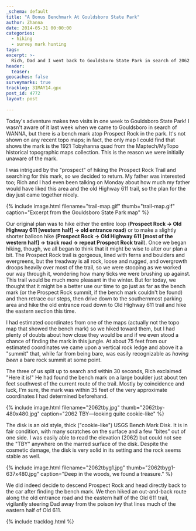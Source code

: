 ```yaml
---
_schema: default
title: "A Bonus Benchmark At Gouldsboro State Park"
author: Zhanna
date: 2014-05-31 00:00:00
categories:
  - hiking
  - survey mark hunting
tags:
excerpt: >-
  Rich, Dad and I went back to Gouldsboro State Park in search of 2062 TBY, a bench mark disk on Prospect Rock.
header:
  teaser:
geocaches: false
surveymarks: true
tracklog: 31MAY14.gpx
post_id: 4772
layout: post
        
---
```


Today's adventure makes two visits in one week to Gouldsboro State Park! I wasn't aware of it last week when we came to Gouldsboro in search of WANNA, but there is a bench mark atop Prospect Rock in the park. It's not shown on any recent topo maps; in fact, the only map I could find that shows the mark is the 1921 Tobyhanna quad from the Maptech/MyTopo historical topographic maps collection. This is the reason we were initially unaware of the mark. 

I was intrigued by the "prospect" of hiking the Prospect Rock Trail and searching for this mark, so we decided to return. My father was interested too; Rich and I had even been talking on Monday about how much my father would have liked this area and the old Highway 611 trail, so the plan for the day just came together nicely.

{% include image.html filename="trail-map.gif" thumb="trail-map.gif" caption="Excerpt from the Gouldsboro State Park map" %}

Our original plan was to hike either the entire loop (**Prospect Rock &#8594; Old Highway 611 [western half] &#8594; old entrance road**) or to make a slightly shorter balloon hike (**Prospect Rock &#8594; Old Highway 611 [most of the western half] &#8594; track road &#8594; repeat Prospect Rock trail**). Once we began hiking, though, we all began to think that it might be wise to alter our plan a bit. The Prospect Rock trail is gorgeous, lined with ferns and boulders and evergreens, but the treadway is all rock, loose and rugged, and overgrowth droops heavily over most of the trail, so we were stooping as we worked our way through it, wondering how many ticks we were brushing up against. This trail would be much more pleasant in the winter. But for today, we thought that it might be a better use our time to go just as far as the bench mark (or the Prospect Rock summit, if the bench mark couldn't be found) and then retrace our steps, then drive down to the southernmost parking area and hike the old entrance road down to Old Highway 611 trail and hike the eastern section this time.

I had estimated coordinates from one of the maps (actually not the topo map that showed the bench mark) so we hiked toward them, but I had plenty of doubts about how close they would be and if we even stood a chance of finding the mark in this jungle. At about 75 feet from our estimated coordinates we came upon a vertical rock ledge and above it a "summit" that, while far from being bare, was easily recognizable as _having been_ a bare rock summit at some point. 

The three of us split up to search and within 30 seconds, Rich exclaimed "Here it is!" He had found the bench mark on a large boulder just about ten feet southwest of the current route of the trail. Mostly by coincidence and luck, I'm sure, the mark was within 35 feet of the very approximate coordinates I had determined beforehand.

{% include image.html filename="2062tby.jpg" thumb="2062tby-480x480.jpg" caption="2062 TBY—looking quite cookie-like" %}

The disk is an old style, thick ("cookie-like") USGS Bench Mark Disk. It is in fair condition, with many scratches on the surface and a few "bites" out of one side. I was easily able to read the elevation (2062) but could not see the "TBY" anywhere on the marred surface of the disk. Despite the cosmetic damage, the disk is very solid in its setting and the rock seems stable as well. <!-- Rich helped with the photography and Dad had pulled out an apple -->

{% include image.html filename="2062tbyg1.jpg" thumb="2062tbyg1-637x480.jpg" caption="Deep in the woods, we found a treasure." %}

We did indeed decide to descend Prospect Rock and head directly back to the car after finding the bench mark. We then hiked an out-and-back route along the old entrance road and the eastern half of the Old 611 trail, vigilantly steering Dad away from the poison ivy that lines much of the eastern half of Old 611.

{% include tracklog.html %}


